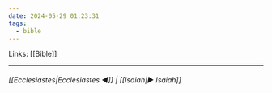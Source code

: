 ```yaml
---
date: 2024-05-29 01:23:31
tags:
  - bible
---
```

Links: [[Bible]]
___
######  [[Ecclesiastes|Ecclesiastes ◀]] | [[Isaiah|▶ Isaiah]]
